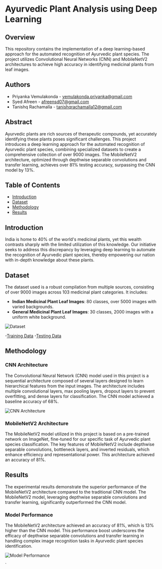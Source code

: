 
# Ayurvedic Plant Analysis using Deep Learning

## Overview
This repository contains the implementation of a deep learning-based approach for the automated recognition of Ayurvedic plant species. The project utilizes Convolutional Neural Networks (CNN) and MobileNetV2 architectures to achieve high accuracy in identifying medicinal plants from leaf images.

## Authors
- Priyanka Vemulakonda - [vemulakonda.priyanka@gmail.com](mailto:vemulakonda.priyanka@gmail.com)
- Syed Afreen - [afreensd07@gmail.com](mailto:afreensd07@gmail.com)
- Tanishq Rachamalla - [tanishqrachamalla12@gmail.com](mailto:tanishqrachamalla12@gmail.com)


## Abstract
Ayurvedic plants are rich sources of therapeutic compounds, yet accurately identifying these plants poses significant challenges. This project introduces a deep learning approach for the automated recognition of Ayurvedic plant species, combining specialized datasets to create a comprehensive collection of over 9000 images. The MobileNetV2 architecture, optimized through depthwise separable convolutions and transfer learning, achieves over 81% testing accuracy, surpassing the CNN model by 13%.

## Table of Contents
- [Introduction](#introduction)
- [Dataset](#dataset)
- [Methodology](#methodology)
- [Results](#results)

## Introduction
India is home to 40% of the world's medicinal plants, yet this wealth contrasts sharply with the limited utilization of this knowledge. Our initiative seeks to address this discrepancy by leveraging deep learning to automate the recognition of Ayurvedic plant species, thereby empowering our nation with in-depth knowledge about these plants.

## Dataset
The dataset used is a robust compilation from multiple sources, consisting of over 9000 images across 103 medicinal plant categories. It includes:
- **Indian Medicinal Plant Leaf Images**: 80 classes, over 5000 images with varied backgrounds.
- **General Medicinal Plant Leaf Images**: 30 classes, 2000 images with a uniform white background.

![Dataset](https://github.com/Tanishq251/A-Deep-Learning-Based-Plant-Analysis-for-Ayurvedic-Application/assets/104064377/cf3f54b4-16cf-41f2-a9ef-93864b5e5dca)


-[Training Data](https://drive.google.com/drive/folders/1XMSUxYfGTmbhDJS-mS2RizxQxFReQOH8?usp=drive_link)
-[Testing Data](https://drive.google.com/drive/folders/1V0QqESerk0qDFah9HPHiGe1Cyb-gNTgW?usp=drive_link)

## Methodology
### CNN Architecture
The Convolutional Neural Network (CNN) model used in this project is a sequential architecture composed of several layers designed to learn hierarchical features from the input images. The architecture includes multiple convolutional layers, max pooling layers, dropout layers to prevent overfitting, and dense layers for classification. The CNN model achieved a baseline accuracy of 68%.

![CNN Architecture](https://github.com/Tanishq251/A-Deep-Learning-Based-Plant-Analysis-for-Ayurvedic-Application/assets/104064377/9c4a7410-66cc-4ad7-8d3e-88423763b3e3)


### MobileNetV2 Architecture
The MobileNetV2 model utilized in this project is based on a pre-trained network on ImageNet, fine-tuned for our specific task of Ayurvedic plant species classification. The key features of MobileNetV2 include depthwise separable convolutions, bottleneck layers, and inverted residuals, which enhance efficiency and representational power. This architecture achieved an accuracy of 81%.


## Results
The experimental results demonstrate the superior performance of the MobileNetV2 architecture compared to the traditional CNN model. The MobileNetV2 model, leveraging depthwise separable convolutions and transfer learning, significantly outperformed the CNN model.

### Model Performance

The MobileNetV2 architecture achieved an accuracy of 81%, which is 13% higher than the CNN model. This performance boost underscores the efficacy of depthwise separable convolutions and transfer learning in handling complex image recognition tasks in Ayurvedic plant species identification.

![Model Performance](https://github.com/Tanishq251/A-Deep-Learning-Based-Plant-Analysis-for-Ayurvedic-Application/assets/104064377/d4dd61bc-ad0c-4cb2-b525-63357e74d27b)



`


